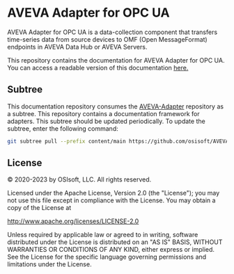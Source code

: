 # AVEVA Adapter for OPC UA

AVEVA Adapter for OPC UA is a data-collection component that transfers time-series data from source devices to OMF (Open MessageFormat) endpoints in AVEVA Data Hub or AVEVA Servers.

This repository contains the documentation for AVEVA Adapter for OPC UA. You can access a readable version of this documentation [here.](https://osisoft.github.io/OSIsoft-Adapter-OPC-UA-docs/content/)

## Subtree

This documentation repository consumes the [AVEVA-Adapter](https://github.com/osisoft/AVEVA-Adapter) repository as a subtree. This repository contains a documentation framework for adapters. This subtree should be updated periodically. To update the subtree, enter the following command:

```bash
git subtree pull --prefix content/main https://github.com/osisoft/AVEVA-Adapter main --squash
```

## License

&copy; 2020-2023 by OSIsoft, LLC. All rights reserved.

Licensed under the Apache License, Version 2.0 (the "License"); you may not use this file except in compliance with the License. You may obtain a copy of the License at

http://www.apache.org/licenses/LICENSE-2.0

Unless required by applicable law or agreed to in writing, software distributed under the License is distributed on an "AS IS" BASIS, WITHOUT WARRANTIES OR CONDITIONS OF ANY KIND, either express or implied. See the License for the specific language governing permissions and limitations under the License.
